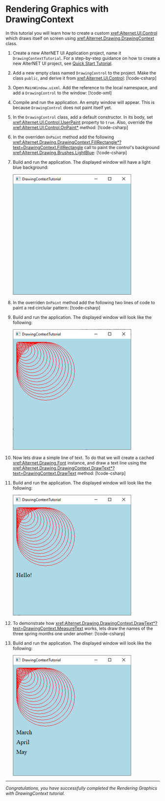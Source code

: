 # Rendering Graphics with DrawingContext

In this tutorial you will learn how to create a custom <xref:Alternet.UI.Control> which draws itself on screen using <xref:Alternet.Drawing.DrawingContext> class.

1. Create a new AlterNET UI Application project, name it `DrawingContextTutorial`. For a step-by-step guidance on how to create a new AlterNET UI project,
    see [Quick Start Tutorial](../quick-start/quick-start.md).
1. Add a new empty class named `DrawingControl` to the project. Make the class `public`, and derive it from <xref:Alternet.UI.Control>:
   [!code-csharp[](examples/DrawingContextTutorial/DrawingControl-Step1.cs?highlight=1,5)]
1. Open `MainWindow.uixml`. Add the reference to the local namespace, and add a `DrawingControl` to the window:
   [!code-xml[](examples/DrawingContextTutorial/MainWindow.uixml?highlight=5,6)]
1. Compile and run the application. An empty window will appear. This is because `DrawingControl` does not paint itself yet.
1. In the `DrawingControl` class, add a default constructor. In its body, set <xref:Alternet.UI.Control.UserPaint> property to `true`. Also,
   override the <xref:Alternet.UI.Control.OnPaint*> method:
   [!code-csharp[](examples/DrawingContextTutorial/DrawingControl-Step2.cs?highlight=10,13-15)]
1. In the overriden `OnPaint` method add the following
   <xref:Alternet.Drawing.DrawingContext.FillRectangle*?text=DrawingContext.FillRectangle> call to
   paint the control's background <xref:Alternet.Drawing.Brushes.LightBlue>:
   [!code-csharp[](examples/DrawingContextTutorial/DrawingControl-Step3.cs?highlight=15)]
1. Build and run the application. The displayed window will have a light blue background:

   ![Window with Light Blue Background](images/light-blue-background.png)
1. In the overriden `OnPaint` method add the following two lines of code to paint a red circlular pattern:
   [!code-csharp[](examples/DrawingContextTutorial/DrawingControl-Step4.cs?highlight=17-18)]
1. Build and run the application. The displayed window will look like the following:

   ![Window with Red Circular Pattern](images/circular-pattern.png)
1. Now lets draw a simple line of text. To do that we will create a cached <xref:Alternet.Drawing.Font> instance, and
   draw a text line using the <xref:Alternet.Drawing.DrawingContext.DrawText*?text=DrawingContext.DrawText> method:
   [!code-csharp[](examples/DrawingContextTutorial/DrawingControl-Step5.cs?highlight=13,22)]
1. Build and run the application. The displayed window will look like the following:

   ![Window with Simple Text](images/simple-text.png)

1. To demonstrate how <xref:Alternet.Drawing.DrawingContext.DrawText*?text=DrawingContext.MeasureText> works, lets draw
   the names of the three spring months one under another:
   [!code-csharp[](examples/DrawingContextTutorial/DrawingControl-Step6.cs?highlight=22-29)]
1. Build and run the application. The displayed window will look like the following:

   ![Window with Simple Text](images/months-display.png)

---
*Congratulations, you have successfully completed the Rendering Graphics with DrawingContext tutorial.*
